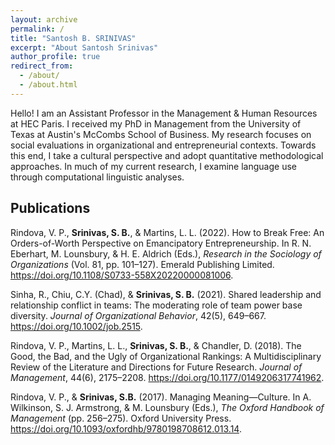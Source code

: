 ```yaml
---
layout: archive
permalink: /
title: "Santosh B. SRINIVAS"
excerpt: "About Santosh Srinivas"
author_profile: true
redirect_from: 
  - /about/
  - /about.html
---
```

Hello! I am an Assistant Professor in the Management & Human Resources at HEC Paris. I received my PhD in Management from the University of Texas at Austin's McCombs School of Business. My research focuses on social evaluations in organizational and entrepreneurial contexts. Towards this end, I take a cultural perspective and adopt quantitative methodological approaches. In much of my current research, I examine language use through computational linguistic analyses.

## Publications
Rindova, V. P., **Srinivas, S. B.**, & Martins, L. L. (2022). How to Break Free: An Orders-of-Worth Perspective on Emancipatory Entrepreneurship. In R. N. Eberhart, M. Lounsbury, & H. E. Aldrich (Eds.), _Research in the Sociology of Organizations_ (Vol. 81, pp. 101–127). Emerald Publishing Limited. https://doi.org/10.1108/S0733-558X20220000081006.

Sinha, R., Chiu, C.Y. (Chad), & **Srinivas, S. B.** (2021). Shared leadership and relationship conflict in teams: The moderating role of team power base diversity. _Journal of Organizational Behavior_, 42(5), 649–667. https://doi.org/10.1002/job.2515.

Rindova, V. P., Martins, L. L., **Srinivas, S. B.**, & Chandler, D. (2018). The Good, the Bad, and the Ugly of Organizational Rankings: A Multidisciplinary Review of the Literature and Directions for Future Research. _Journal of Management_, 44(6), 2175–2208. https://doi.org/10.1177/0149206317741962.

Rindova, V. P., & **Srinivas, S.B.** (2017). Managing Meaning—Culture. In A. Wilkinson, S. J. Armstrong, & M. Lounsbury (Eds.), _The Oxford Handbook of Management_ (pp. 256–275). Oxford University Press. https://doi.org/10.1093/oxfordhb/9780198708612.013.14.

